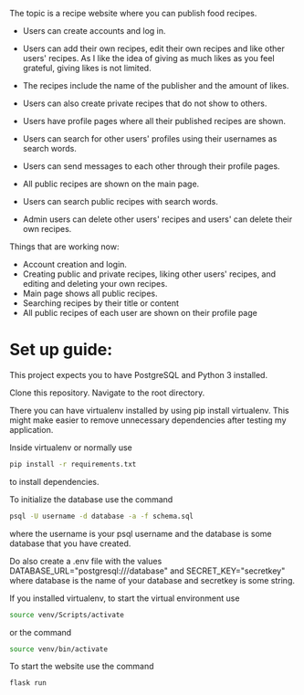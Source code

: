The topic is a recipe website where you can publish food recipes.

- Users can create accounts and log in.

- Users can add their own recipes, edit their own recipes and like other users' recipes. As I like the idea of giving as much likes as you feel grateful, giving likes is not limited.

- The recipes include the name of the publisher and the amount of likes.

- Users can also create private recipes that do not show to others.

- Users have profile pages where all their published recipes are shown. 

- Users can search for other users' profiles using their usernames as search words.

- Users can send messages to each other through their profile pages.

- All public recipes are shown on the main page.

- Users can search public recipes with search words.

- Admin users can delete other users' recipes and users' can delete their own recipes.


Things that are working now:

- Account creation and login.
- Creating public and private recipes, liking other users' recipes, and editing and deleting your own recipes.
- Main page shows all public recipes.
- Searching recipes by their title or content
- All public recipes of each user are shown on their profile page


# Set up guide:
This project expects you to have PostgreSQL and Python 3 installed.


Clone this repository. Navigate to the root directory.

There you can have virtualenv installed by using pip install virtualenv. This might make easier to remove unnecessary
dependencies after testing my application.

Inside virtualenv or normally use 
```bash
pip install -r requirements.txt
```
to install dependencies.


To initialize the database use the command 
```bash
psql -U username -d database -a -f schema.sql
```
where the username is your psql username and the database is some database that you have created. 


Do also create a .env file with the values DATABASE_URL="postgresql:///database" and SECRET_KEY="secretkey" where database is the name of your database and secretkey is some string.



If you installed virtualenv, to start the virtual environment use
```bash
source venv/Scripts/activate
```
or the command
```bash
source venv/bin/activate
```


To start the website use the command
```bash
flask run
```
